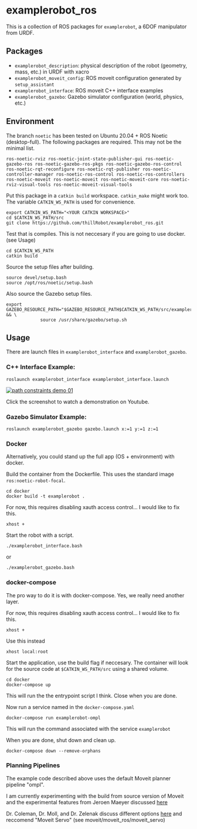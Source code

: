 # examplerobot_ros
This is a collection of ROS packages for `examplerobot`, a 6DOF manipulator from URDF.

## Packages
- `examplerobot_description`: physical description of the robot (geometry, mass, etc.) in URDF with xacro
- `examplerobot_moveit_config`: ROS moveit configuration generated by `setup_assistant` 
- `examplerobot_interface`: ROS moveit C++ interface examples
- `examplerobot_gazebo`: Gazebo simulator configuration (world, physics, etc.)

## Environment

The branch `noetic` has been tested on Ubuntu 20.04 + ROS Noetic (desktop-full). The following packages are required. This may not be the minimal list.

```
ros-noetic-rviz ros-noetic-joint-state-publisher-gui ros-noetic-gazebo-ros ros-noetic-gazebo-ros-pkgs ros-noetic-gazebo-ros-control ros-noetic-rqt-reconfigure ros-noetic-rqt-publisher ros-noetic-controller-manager ros-noetic-ros-control ros-noetic-ros-controllers ros-noetic-moveit ros-noetic-moveit ros-noetic-moveit-core ros-noetic-rviz-visual-tools ros-noetic-moveit-visual-tools 
```

Put this package in a `catkin build` workspace. `catkin_make` might work too. The variable `CATKIN_WS_PATH` is used for convenience.

```
export CATKIN_WS_PATH="<YOUR CATKIN WORKSPACE>"
cd $CATKIN_WS_PATH/src
git clone https://github.com/thillRobot/examplerobot_ros.git
```

Test that is compiles. This is not neccesary if you are going to use docker. (see Usage)

```
cd $CATKIN_WS_PATH
catkin build
```

Source the setup files after building.

```
source devel/setup.bash
source /opt/ros/noetic/setup.bash
```

Also source the Gazebo setup files. 
```
export GAZEBO_RESOURCE_PATH="$GAZEBO_RESOURCE_PATH$CATKIN_WS_PATH/src/examplerobot_ros/examplerobot_gazebo/worlds:" && \
             source /usr/share/gazebo/setup.sh
```


## Usage

There are launch files in `examplerobot_interface` and `examplerobot_gazebo`. 

### C++ Interface Example:
```
roslaunch examplerobot_interface examplerobot_interface.launch
```

[![path constraints demo 01](https://img.youtube.com/vi/2-xvE710MgQ/0.jpg)](https://www.youtube.com/watch?v=2-xvE710MgQ)

Click the screenshot to watch a demonstration on Youtube.

### Gazebo Simulator Example:
```
roslaunch examplerobot_gazebo gazebo.launch x:=1 y:=1 z:=1
```


### Docker

Alternatively, you could stand up the full app (OS + environment) with docker.

Build the container from the Dockerfile. This uses the standard image `ros:noetic-robot-focal`.
```
cd docker
docker build -t examplerobot .
```

For now, this requires disabling xauth access control... I would like to fix this. 
```
xhost +
```

Start the robot with a script.
```
./examplerobot_interface.bash
```

or 

```
./examplerobot_gazebo.bash
```

### docker-compose

The pro way to do it is with docker-compose. Yes, we really need another layer.

For now, this requires disabling xauth access control... I would like to fix this. 
```
xhost +
```

Use this instead
```
xhost local:root
```

Start the application, use the build flag if neccesary. The container will look for the source code at `$CATKIN_WS_PATH/src` using a shared volume.

```
cd docker 
docker-compose up 
```

This will run the the entrypoint script I think. Close when you are done.

Now run a service named in the `docker-compose.yaml`

```
docker-compose run examplerobot-ompl
```

This will run the command associated with the service `examplerobot`

When you are done, shut down and clean up.

```
docker-compose down --remove-orphans
```

### Planning Pipelines 

The example code described above uses the default Moveit planner pipeline "ompl". 

I am currently experimenting with the build from source version of Moveit and the experimental features from Jeroen Maeyer discussed [here](https://moveit.ros.org/moveit/2020/09/10/ompl-constrained-planning-gsoc.html)


Dr. Coleman, Dr. Moll, and Dr. Zelenak discuss different options [here](https://picknik.ai/cartesian%20planners/moveit/motion%20planning/2021/01/07/guide-to-cartesian-planners-in-moveit.html) and reccomend "Moveit Servo" (see moveit/moveit_ros/moveit_servo)